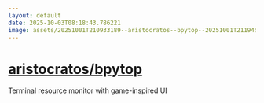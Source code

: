 ```yaml
---
layout: default
date: 2025-10-03T08:18:43.786221
image: assets/20251001T210933189--aristocratos--bpytop--20251001T211945803--cropped.png
---
```


# [aristocratos/bpytop](https://github.com/aristocratos/bpytop)

Terminal resource monitor with game-inspired UI
